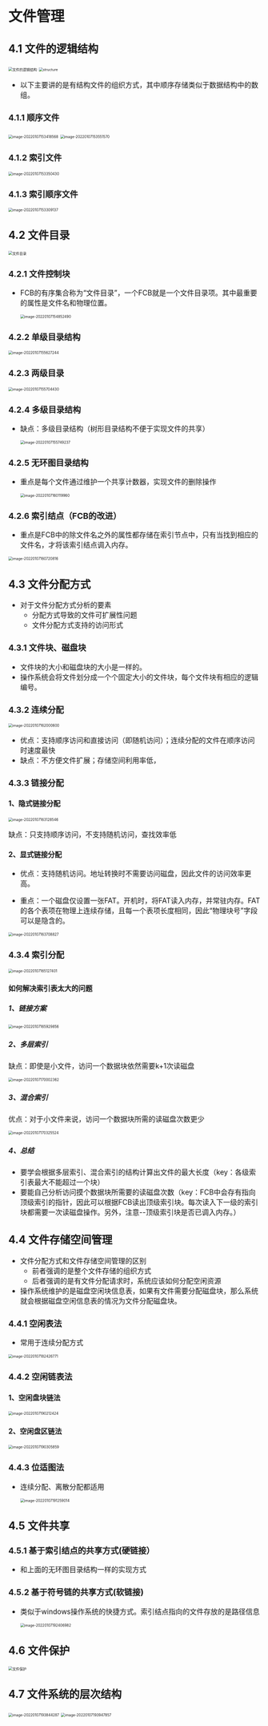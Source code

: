 # 文件管理

## 4.1 文件的逻辑结构

<img src="https://ldt-typora.oss-cn-shenzhen.aliyuncs.com/img/%E6%96%87%E4%BB%B6%E7%9A%84%E9%80%BB%E8%BE%91%E7%BB%93%E6%9E%84.png" alt="文件的逻辑结构" style="zoom:50%;" />

<img src="https://ldt-typora.oss-cn-shenzhen.aliyuncs.com/img/structure.png" alt="structure" style="zoom:50%;" />

- 以下主要讲的是有结构文件的组织方式，其中顺序存储类似于数据结构中的数组。

### 4.1.1 顺序文件

<img src="https://ldt-typora.oss-cn-shenzhen.aliyuncs.com/img/image-20220107153418568.png" alt="image-20220107153418568" style="zoom:50%;" />

<img src="https://ldt-typora.oss-cn-shenzhen.aliyuncs.com/img/image-20220107153551570.png" alt="image-20220107153551570" style="zoom:50%;" />

### 4.1.2 索引文件

<img src="https://ldt-typora.oss-cn-shenzhen.aliyuncs.com/img/image-20220107153350430.png" alt="image-20220107153350430" style="zoom:50%;" />

### 4.1.3 索引顺序文件

<img src="https://ldt-typora.oss-cn-shenzhen.aliyuncs.com/img/image-20220107153309137.png" alt="image-20220107153309137" style="zoom:50%;" />





## 4.2 文件目录

<img src="https://ldt-typora.oss-cn-shenzhen.aliyuncs.com/img/%E6%96%87%E4%BB%B6%E7%9B%AE%E5%BD%95.png" alt="文件目录" style="zoom:50%;" />

### 4.2.1 文件控制块

- FCB的有序集合称为“文件目录”，一个FCB就是一个文件目录项。其中最重要的属性是文件名和物理位置。

  <img src="https://ldt-typora.oss-cn-shenzhen.aliyuncs.com/img/image-20220107154852490.png" alt="image-20220107154852490" style="zoom:50%;" />

### 4.2.2 单级目录结构

<img src="https://ldt-typora.oss-cn-shenzhen.aliyuncs.com/img/image-20220107155627244.png" alt="image-20220107155627244" style="zoom:50%;" />

### 4.2.3 两级目录

<img src="https://ldt-typora.oss-cn-shenzhen.aliyuncs.com/img/image-20220107155704430.png" alt="image-20220107155704430" style="zoom:50%;" />

### 4.2.4 多级目录结构

- 缺点：多级目录结构（树形目录结构不便于实现文件的共享）

  <img src="https://ldt-typora.oss-cn-shenzhen.aliyuncs.com/img/image-20220107155749237.png" alt="image-20220107155749237" style="zoom:50%;" />

### 4.2.5 无环图目录结构

- 重点是每个文件通过维护一个共享计数器，实现文件的删除操作

  <img src="https://ldt-typora.oss-cn-shenzhen.aliyuncs.com/img/image-20220107160119960.png" alt="image-20220107160119960" style="zoom:50%;" />

### 4.2.6 索引结点（FCB的改进）

- 重点是FCB中的除文件名之外的属性都存储在索引节点中，只有当找到相应的文件名，才将该索引结点调入内存。

<img src="https://ldt-typora.oss-cn-shenzhen.aliyuncs.com/img/image-20220107160720816.png" alt="image-20220107160720816" style="zoom:50%;" />





## 4.3 文件分配方式

- 对于文件分配方式分析的要素
  - 分配方式导致的文件可扩展性问题
  - 文件分配方式支持的访问形式

### 4.3.1 文件块、磁盘块

- 文件块的大小和磁盘块的大小是一样的。
- 操作系统会将文件划分成一个个固定大小的文件块，每个文件块有相应的逻辑编号。

### 4.3.2 连续分配

<img src="https://ldt-typora.oss-cn-shenzhen.aliyuncs.com/img/image-20220107162000600.png" alt="image-20220107162000600" style="zoom:50%;" />

- 优点：支持顺序访问和直接访问（即随机访问）；连续分配的文件在顺序访问时速度最快
- 缺点：不方便文件扩展；存储空间利用率低，

### 4.3.3 链接分配

#### 1、隐式链接分配

<img src="https://ldt-typora.oss-cn-shenzhen.aliyuncs.com/img/image-20220107163128546.png" alt="image-20220107163128546" style="zoom:50%;" />

缺点：只支持顺序访问，不支持随机访问，查找效率低

#### 2、显式链接分配

- 优点：支持随机访问。地址转换时不需要访问磁盘，因此文件的访问效率更高。

- 重点：一个磁盘仅设置一张FAT。开机时，将FAT读入内存，并常驻内存。FAT的各个表项在物理上连续存储，且每一个表项长度相同，因此“物理块号”字段可以是隐含的。

<img src="https://ldt-typora.oss-cn-shenzhen.aliyuncs.com/img/image-20220107163708827.png" alt="image-20220107163708827" style="zoom:50%;" />

### 4.3.4 索引分配

<img src="https://ldt-typora.oss-cn-shenzhen.aliyuncs.com/img/image-20220107165127401.png" alt="image-20220107165127401" style="zoom:50%;" />

#### 如何解决索引表太大的问题

##### 1、链接方案

<img src="https://ldt-typora.oss-cn-shenzhen.aliyuncs.com/img/image-20220107165929856.png" alt="image-20220107165929856" style="zoom:50%;" />

##### 2、多层索引

缺点：即使是小文件，访问一个数据块依然需要k+1次读磁盘

<img src="https://ldt-typora.oss-cn-shenzhen.aliyuncs.com/img/image-20220107170002362.png" alt="image-20220107170002362" style="zoom:50%;" />

##### 3、混合索引

优点：对于小文件来说，访问一个数据块所需的读磁盘次数更少

<img src="https://ldt-typora.oss-cn-shenzhen.aliyuncs.com/img/image-20220107170325524.png" alt="image-20220107170325524" style="zoom:50%;" />

##### 4、总结

- 要学会根据多层索引、混合索引的结构计算出文件的最大长度（key：各级索引表最大不能超过一个块）
- 要能自己分析访问摸个数据块所需要的读磁盘次数（key：FCB中会存有指向顶级索引的指针，因此可以根据FCB读出顶级索引块。每次读入下一级的索引块都需要一次读磁盘操作。另外，注意--顶级索引块是否已调入内存。）



## 4.4 文件存储空间管理

- 文件分配方式和文件存储空间管理的区别
  - 前者强调的是整个文件存储的组织方式
  - 后者强调的是有文件分配请求时，系统应该如何分配空闲资源
- 操作系统维护的是磁盘空闲块信息表，如果有文件需要分配磁盘块，那么系统就会根据磁盘空闲信息表的情况为文件分配磁盘块。

### 4.4.1 空闲表法

- 常用于连续分配方式

<img src="https://ldt-typora.oss-cn-shenzhen.aliyuncs.com/img/image-20220107182426771.png" alt="image-20220107182426771" style="zoom:50%;" />

### 4.4.2 空闲链表法

#### 1、空闲盘块链法

<img src="https://ldt-typora.oss-cn-shenzhen.aliyuncs.com/img/image-20220107190212424.png" alt="image-20220107190212424" style="zoom:50%;" />

#### 2、空闲盘区链法

<img src="https://ldt-typora.oss-cn-shenzhen.aliyuncs.com/img/image-20220107190305859.png" alt="image-20220107190305859" style="zoom:50%;" />

### 4.4.3 位适图法

- 连续分配、离散分配都适用

  <img src="https://ldt-typora.oss-cn-shenzhen.aliyuncs.com/img/image-20220107191259014.png" alt="image-20220107191259014" style="zoom:50%;" />



## 4.5 文件共享

### 4.5.1 基于索引结点的共享方式(硬链接）

- 和上面的无环图目录结构一样的实现方式

### 4.5.2 基于符号链的共享方式(软链接)

- 类似于windows操作系统的快捷方式。索引结点指向的文件存放的是路径信息

  <img src="https://ldt-typora.oss-cn-shenzhen.aliyuncs.com/img/image-20220107192406982.png" alt="image-20220107192406982" style="zoom:50%;" />



## 4.6 文件保护

<img src="https://ldt-typora.oss-cn-shenzhen.aliyuncs.com/img/%E6%96%87%E4%BB%B6%E4%BF%9D%E6%8A%A4.png" alt="文件保护" style="zoom:50%;" />

## 4.7 文件系统的层次结构

<img src="https://ldt-typora.oss-cn-shenzhen.aliyuncs.com/img/image-20220107193844287.png" alt="image-20220107193844287" style="zoom:50%;" />

<img src="https://ldt-typora.oss-cn-shenzhen.aliyuncs.com/img/image-20220107193947857.png" alt="image-20220107193947857" style="zoom:50%;" />
